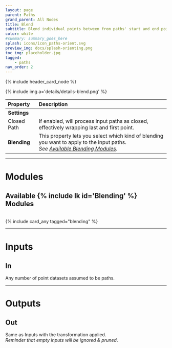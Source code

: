 ```yaml
---
layout: page
parent: Paths
grand_parent: All Nodes
title: Blend
subtitle: Blend individual points between from paths' start and end points.
color: white
#summary: summary_goes_here
splash: icons/icon_paths-orient.svg
preview_img: docs/splash-orienting.png
toc_img: placeholder.jpg
tagged: 
    - paths
nav_order: 2
---
```


{% include header_card_node %}

{% include img a='details/details-blend.png' %} 

| Property       | Description          |
|:-------------|:------------------|
|**Settings**||
| Closed Path           | If enabled, will process input paths as closed, effectively wrapping last and first point.  |
| **Blending**           | This property lets you select which kind of blending you want to apply to the input paths.<br>*See [Available Blending Modules](#available-blending-modules).*|

---
# Modules

## Available {% include lk id='Blending' %} Modules
<br>
{% include card_any tagged="blending" %}

---
# Inputs
## In
Any number of point datasets assumed to be paths.

---
# Outputs
## Out
Same as Inputs with the transformation applied.  
*Reminder that empty inputs will be ignored & pruned*.

